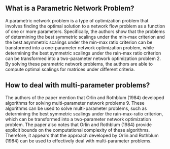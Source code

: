 ## What is a Parametric Network Problem?

A parametric network problem is a type of optimization problem that involves finding the optimal solution to a network flow problem as a function of one or more parameters. Specifically, the authors show that the problems of determining the best symmetric scalings under the min-max criterion and the best asymmetric scalings under the min-max ratio criterion can be transformed into a one-parameter network optimization problem, while determining the best symmetric scalings under the rain-max ratio criterion can be transformed into a two-parameter network optimization problem 2. By solving these parametric network problems, the authors are able to compute optimal scalings for matrices under different criteria.

## How to deal with multi-parameter problems?

The authors of the paper mention that Orlin and Rothblum (1984) developed algorithms for solving multi-parameter network problems 9. These algorithms can be used to solve multi-parameter problems, such as determining the best symmetric scalings under the rain-max-ratio criterion, which can be transformed into a two-parameter network optimization problem. The paper also notes that Orlin and Rothblum (1984) provide explicit bounds on the computational complexity of these algorithms. Therefore, it appears that the approach developed by Orlin and Rothblum (1984) can be used to effectively deal with multi-parameter problems.
